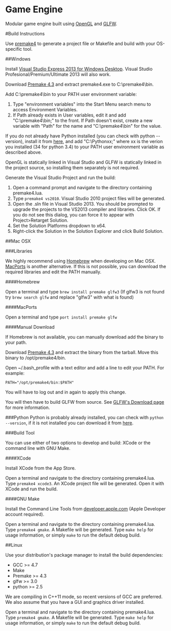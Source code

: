 Game Engine
======

Modular game engine built using [OpenGL](https://www.opengl.org/) and [GLFW](http://www.glfw.org/).

#Build Instructions

Use [premake4](http://industriousone.com/premake) to generate a project file or Makefile and build with your OS-specific tool.

##Windows

Install [Visual Studio Express 2013 for Windows Desktop](http://www.visualstudio.com/downloads/download-visual-studio-vs). Visual Studio Profesional/Premium/Ultimate 2013 will also work.

Download [Premake 4.3](http://industriousone.com/premake/download) and extract premake4.exe to C:\premake4\bin. 

Add C:\premake4\bin to your PATH user environment variable:

1. Type "environment variables" into the Start Menu search menu to access Environment Variables.  
1. If Path already exists in User variables, edit it and add "C:\premake4\bin;" to the front.  If Path doesn't exist, create a new variable with "Path" for the name and "C:\premake4\bin" for the value.

If you do not already have Python installed (you can check with python --version), install it from [here](http://python.org/downloads), and add "C:\Pythonxx;" where xx is the verion you installed (34 for python 3.4) to your PATH user environment variable as described above.

OpenGL is statically linked in Visual Studio and GLFW is statically linked in the project source, so installing them separately is not required.

Generate the Visual Studio Project and run the build:

1. Open a command prompt and navigate to the directory containing premake4.lua. 
1. Type `premake4 vs2010`. Visual Studio 2010 project files will be generated. 
1. Open the .sln file in Visual Studio 2013. You should be prompted to upgrade the projects to the VS2013 compiler and libraries. Click OK. If you do not see this dialog, you can force it to appear with Project>Retarget Solution.
1. Set the Solution Platforms dropdown to x64.
1. Right-click the Solution in the Solution Explorer and click Build Solution.

##Mac OSX

###Libraries

We highly recommend using [Homebrew](http://www.brew.sh) when developing on Mac OSX. [MacPorts](http://www.macports.com) is another alternative. If this is not possible, you can download the required libraries and edit the PATH manually.

####Homebrew

Open a terminal and type `brew install premake glfw3`
(If glfw3 is not found try `brew search glfw` and replace "glfw3" with what is found)

####MacPorts

Open a terminal and type `port install premake glfw`

####Manual Download

If Homebrew is not available, you can manually download add the binary to your path. 

Download [Premake 4.3](http://industriousone.com/premake/download) and extract the binary from the tarball. Move this binary to /opt/premake4/bin.

Open ~/.bash_profile with a text editor and add a line to edit your PATH. For example:

`PATH="/opt/premake4/bin:$PATH"`

You will have to log out and in again to apply this change.

You will then have to build GLFW from source. See [GLFW's Download page](http://www.glfw.org/download.html) for more information.

###Python
Python is probably already installed, you can check with `python --version`, if it is not installed you can download it from [here](http://python.org/downloads).

###Build Tool

You can use either of two options to develop and build: XCode or the command line with GNU Make.

####XCode

Install XCode from the App Store.

Open a terminal and navigate to the directory containing premake4.lua. Type `premake4 xcode3`. An XCode project file will be generated. Open it with XCode and run the build.

####GNU Make

Install the Command Line Tools from [developer.apple.com](https://developer.apple.com/downloads/index.action) (Apple Developer account required).

Open a terminal and navigate to the directory containing premake4.lua. Type `premake4 gmake`. A Makefile will be generated. Type `make help` for usage information, or simply `make` to run the default debug build.

##Linux

Use your distribution's package manager to install the build dependencies:

* GCC >= 4.7
* Make
* Premake >= 4.3
* glfw >= 3.0
* python >= 2.5

We are compiling in C++11 mode, so recent versions of GCC are preferred. We also assume that you have a GUI and graphics driver installed.

Open a terminal and navigate to the directory containing premake4.lua. Type `premake4 gmake`. A Makefile will be generated. Type `make help` for usage information, or simply `make` to run the default debug build.
